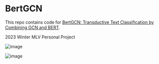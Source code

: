 # BertGCN
This repo contains code for [BertGCN: Transductive Text Classification by Combining GCN and BERT](https://arxiv.org/abs/2105.05727).

2023 Winter MLV Personal Project

![image](https://github.com/bidulki-99/BertGCN/assets/97289852/e1fa8064-7952-4346-9fa8-95a6e25caec5)

![image](https://github.com/bidulki-99/BertGCN/assets/97289852/7899a61a-f684-430c-935d-fcda6ad4a7d9)
